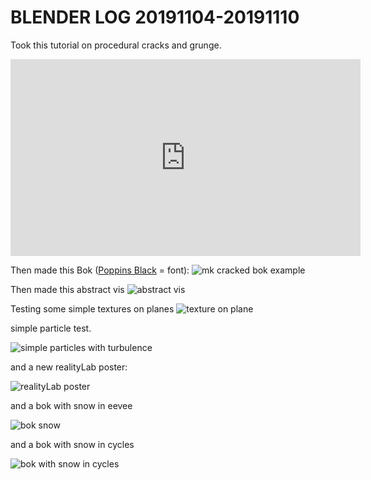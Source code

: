 # BLENDER LOG 20191104-20191110

Took this tutorial on procedural cracks and grunge.
<iframe width="560" height="315" src="https://www.youtube.com/embed/67tWv6Hp_w0?start=104" frameborder="0" allow="accelerometer; autoplay; encrypted-media; gyroscope; picture-in-picture" allowfullscreen></iframe>

Then made this Bok ([Poppins Black](https://fonts.google.com/specimen/Poppins) = font):
![mk cracked bok example](https://ll-show.s3.amazonaws.com/public/mk/blender/bok-procedural-cracks.jpg)

Then made this abstract vis
![abstract vis](https://ll-show.s3.amazonaws.com/public/mk/blender/abstract-vis-180.gif)

Testing some simple textures on planes
![texture on plane](https://ll-show.s3.amazonaws.com/public/mk/blender/tests/film-tex-on-plane.jpg)

simple particle test.

![simple particles with turbulence](https://ll-show.s3.amazonaws.com/public/mk/blender/particles/particles-20191110-shorter_180.gif)

and a new realityLab poster:

![realityLab poster](https://ll-show.s3.amazonaws.com/public/realityLab/mk/low-poly-tree-001d.jpg)

and a bok with snow in eevee

![bok snow](https://ll-show.s3.amazonaws.com/public/realitylab/mk/blender/bok/bok-snowman-eevee-001.jpg)

and a bok with snow in cycles

![bok with snow in cycles](https://ll-show.s3.amazonaws.com/public/realitylab/mk/blender/bok/snowman-with-bok-cycles-02.jpg)
